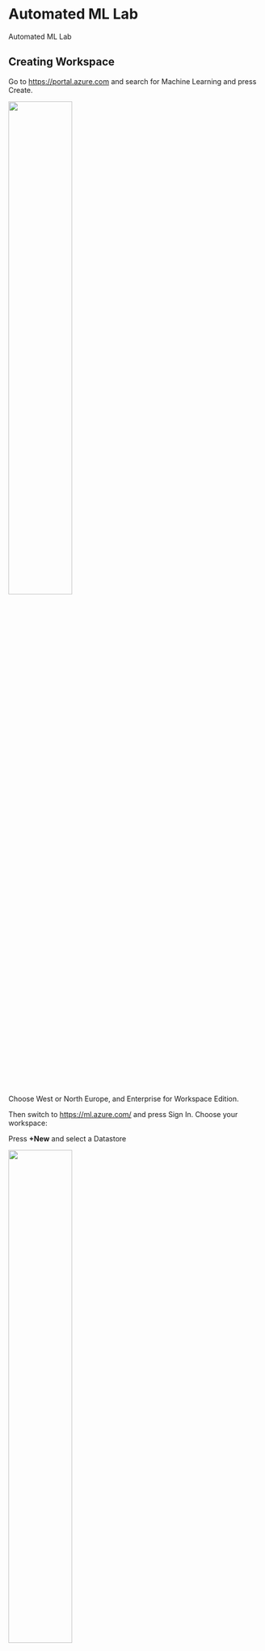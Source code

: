 # Automated ML Lab
Automated ML Lab

## Creating Workspace
Go to https://portal.azure.com and search for Machine Learning and press Create.

<img src="https://githubpics.blob.core.windows.net/automated-ml/mlworkspace_creation.jpg" width="50%">

Choose West or North Europe, and Enterprise for Workspace Edition.

Then switch to https://ml.azure.com/ and press Sign In.
Choose your workspace:

Press **+New** and select a Datastore 

<img src="https://githubpics.blob.core.windows.net/automated-ml/add-datastore.jpg" width="50%">

Enter Datastore name and choose your Blob storage containing the dataset
![](https://githubpics.blob.core.windows.net/automated-ml/aml-creation.gif)

Go to your storage account, copy your Account Key and paste it to the Datastore creation page.

<img src="https://githubpics.blob.core.windows.net/automated-ml/access-keys.jpg" width="50%">

## Running Automated ML
Press **+New** and choose Automated ML Run.

Start off by adding **Dataset** to experiment run, enter a name for it and select a **Datastore** you added before. 

Go to **Path** and choose a **.csv** file. For now, skip other options.

Select added Dataset and press Next.

Then, add a name for an experiment and select **SalePrice** for a target column. 

Create new **Compute Target** (the default is fine). 

Go Next and choose a **Regression**.
![](https://githubpics.blob.core.windows.net/automated-ml/automatedrun.gif)
## Deploying Model

## Testing Performance
